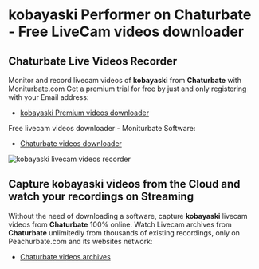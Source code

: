 # kobayaski Performer on Chaturbate - Free LiveCam videos downloader

## Chaturbate Live Videos Recorder

Monitor and record livecam videos of **kobayaski** from **Chaturbate** with Moniturbate.com
Get a premium trial for free by just and only registering with your Email address:
* [kobayaski Premium videos downloader](https://moniturbate.com/request-demo-licence-key.html)

Free livecam videos downloader - Moniturbate Software:
* [Chaturbate videos downloader](https://moniturbate.com/moniturbate-download-software.html)

![kobayaski livecam videos recorder](https://peachurnet.com/templates/moniturbate-software.png)


## Capture kobayaski videos from the Cloud and watch your recordings on Streaming

Without the need of downloading a software, capture **kobayaski** livecam videos from **Chaturbate** 100% online.
Watch Livecam archives from **Chaturbate** unlimitedly from thousands of existing recordings, only on Peachurbate.com and its websites network:
* [Chaturbate videos archives](https://peachurnet.com/)